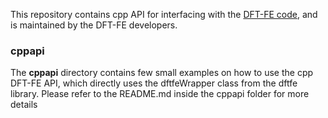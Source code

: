 This repository contains cpp API for interfacing with the [DFT-FE code](https://github.com/dftfeDevelopers/dftfe), and is maintained by the DFT-FE developers.

### cppapi ###
The **cppapi** directory contains few small examples on how to use the cpp DFT-FE API, which directly uses the dftfeWrapper class from the dftfe library. Please refer to the README.md inside the cppapi folder for more details


